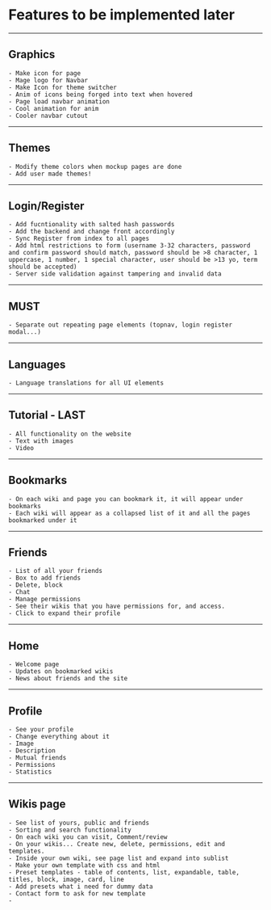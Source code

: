 # Features to be implemented later
---
## Graphics
    - Make icon for page
    - Mage logo for Navbar
    - Make Icon for theme switcher
    - Anim of icons being forged into text when hovered
    - Page load navbar animation
    - Cool animation for anim
    - Cooler navbar cutout
---
## Themes
    - Modify theme colors when mockup pages are done
    - Add user made themes!
---
## Login/Register
    - Add fucntionality with salted hash passwords
    - Add the backend and change front accordingly
    - Sync Register from index to all pages
    - Add html restrictions to form (username 3-32 characters, password and confirm password should match, password should be >8 character, 1 uppercase, 1 number, 1 special character, user should be >13 yo, term should be accepted)
    - Server side validation against tampering and invalid data
---
## MUST
    - Separate out repeating page elements (topnav, login register modal...)
---
## Languages
    - Language translations for all UI elements
---
## Tutorial - LAST
    - All functionality on the website
    - Text with images
    - Video
---
## Bookmarks 
    - On each wiki and page you can bookmark it, it will appear under bookmarks
    - Each wiki will appear as a collapsed list of it and all the pages bookmarked under it
---
## Friends
    - List of all your friends
    - Box to add friends
    - Delete, block
    - Chat
    - Manage permissions 
    - See their wikis that you have permissions for, and access.
    - Click to expand their profile
---
## Home
    - Welcome page 
    - Updates on bookmarked wikis
    - News about friends and the site
---
## Profile
    - See your profile
    - Change everything about it
    - Image
    - Description
    - Mutual friends
    - Permissions
    - Statistics
---
## Wikis page
    - See list of yours, public and friends
    - Sorting and search functionality
    - On each wiki you can visit, Comment/review
    - On your wikis... Create new, delete, permissions, edit and templates.
    - Inside your own wiki, see page list and expand into sublist
    - Make your own template with css and html
    - Preset templates - table of contents, list, expandable, table, titles, block, image, card, line
    - Add presets what i need for dummy data
    - Contact form to ask for new template
    - 